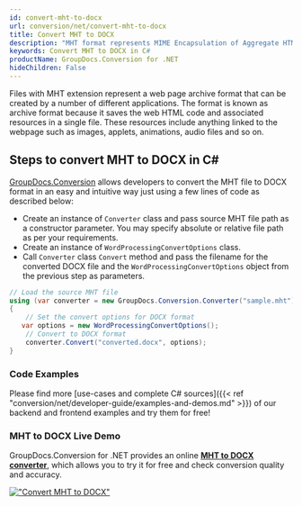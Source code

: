 ```yaml
---
id: convert-mht-to-docx
url: conversion/net/convert-mht-to-docx
title: Convert MHT to DOCX
description: "MHT format represents MIME Encapsulation of Aggregate HTML with .mht extension. Learn how to convert MHT to DOCX file programmatically in C# language using GroupDocs.Conversion for .NET library."
keywords: Convert MHT to DOCX in C#
productName: GroupDocs.Conversion for .NET
hideChildren: False
---
```


Files with MHT extension represent a web page archive format that can be created by a number of different applications. The format is known as archive format because it saves the web HTML code and associated resources in a single file. These resources include anything linked to the webpage such as images, applets, animations, audio files and so on.

## Steps to convert MHT to DOCX in C#

[GroupDocs.Conversion](https://products.groupdocs.com/conversion/net) allows developers to convert the MHT file to DOCX format in an easy and intuitive way just using a few lines of code as described below:

* Create an instance of `Converter` class and pass source MHT file path as a constructor parameter. You may specify absolute or relative file path as per your requirements. 
* Create an instance of `WordProcessingConvertOptions` class.
* Call `Converter` class `Convert` method and pass the filename for the converted DOCX file and the `WordProcessingConvertOptions` object from the previous step as parameters.

```csharp
// Load the source MHT file
using (var converter = new GroupDocs.Conversion.Converter("sample.mht"))
{
    // Set the convert options for DOCX format
   var options = new WordProcessingConvertOptions();
    // Convert to DOCX format
    converter.Convert("converted.docx", options);
}
```

### Code Examples

Please find more [use-cases and complete C# sources]({{< ref "conversion/net/developer-guide/examples-and-demos.md" >}}) of our backend and frontend examples and try them for free!

### MHT to DOCX Live Demo

GroupDocs.Conversion for .NET provides an online [**MHT to DOCX converter**](https://products.groupdocs.app/conversion/mht-to-docx), which allows you to try it for free and check conversion quality and accuracy.

[!["Convert MHT to DOCX"](conversion/net/images/convert-to-docx/convert-mht-to-docx.png)](https://products.groupdocs.app/conversion/mht-to-docx)